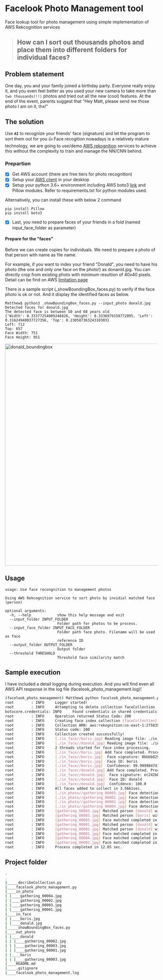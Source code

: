 # Facelook Photo Management tool
Face lookup tool for photo management using simple implementation of AWS Rekcognition services 

> ## How can I sort out **thousands** photos and place them into different folders for individual faces? 

## Problem statement 
One day, you and your family joined a birthday party. Everyone really enjoy it, and you even feel better as you used your new camera to take more than `two thousands(!!)` photos and tried out all the new (cool) features. 
At the end of the event, parents suggest that "Hey Matt, please send me those photo I am on it, thx!"


## The solution
Use **`AI`** to recognize your friends' face (signature) and let the program to sort them out for you :+1: 
Face recogition nowadays is a relatively mature technology, we are going to use/demo [AWS rekognition](
https://docs.aws.amazon.com/rekognition/latest/dg/faces.html) services to achieve this without the complexity to train and manage the NN/CNN behind.

### Prepartion 

- [x] Get AWS account (there are free tiers for photo recognition)
- [x] Setup your [AWS client](https://docs.aws.amazon.com/cli/latest/userguide/cli-chap-install.html) in your desktop
- [x] Setup your python 3.6+ environment including AWS boto3 [link](https://boto3.amazonaws.com/v1/documentation/api/latest/index.html) and Pillow modules. Refer to requirements.txt for python modules used. 

Alternatively, you can install these with below 2 command 

```
pip install Pillow
pip install boto3
```
- [x] Last, you need to prepare faces of your friends in a fold (named input_face_folder as parameter) 


#### Prepare for the "faces"
Before we can create copies for individuals. We need to prepare a photo of that person with name as file name. 

For example, if you want to index your friend "Donald", you need to have his photo (the one and only one face on the photo!) as donanld.jpg. You can directly crop from existing photo with minimum resultion of 40x40 pixels.  
Detail can be find on AWS [limitation page](https://en.wikipedia.org/wiki/File:Donald_Trump_official_portrait.jpg) 


There is a sample script (_showBoundingBox_faces.py) to verify if the face photo is ok or not. And it display the identified faces as below. 

```
Matthew$ python3 _showBoundingBox_faces.py --input_photo donald.jpg 
Detected faces for donald.jpg
The detected face is between 50 and 68 years old
{'Width': 0.33377254009246826, 'Height': 0.3336979150772095, 'Left': 0.31624940037727356, 'Top': 0.23058736324310303}
Left: 712
Top: 657
Face Width: 751
Face Height: 951
```

<img width="731" alt="donald_boundingbox" src="https://user-images.githubusercontent.com/49335272/66935750-238d2700-f06f-11e9-87d7-bd3fb948e60e.png">



## Usage
```
usage: Use face recongnition to management photos

Using AWS Rekcognition service to sort photo by invidial matched face (person)

optional arguments:
  -h, --help            show this help message and exit
  --input_folder INPUT_FOLDER
                        Folder path for photos to be process.
  --input_face_folder INPUT_FACE_FOLDER
                        Folder path face photo. Filename will be used as face
                        reference ID
  --output_folder OUTPUT_FOLDER
                        Output folder
  --threshold THRESHOLD
                        Threshold face similarity match
```
## Sample execution
I have included a detail logging during execution. And you will find even all AWS API response in the log file (facelook_photo_management.log)! 

```bash
(facelook_photo_management) Matthew$ python facelook_photo_management.py 
root        : INFO     Logger started!
root        : INFO     Attempting to delete collection faceCollection
botocore.credentials: INFO     Found credentials in shared credentials file: ~/.aws/credentials
root        : INFO     Operation returned Status Code: 200
root        : INFO     Creating face index collection [faceCollection]
root        : INFO     Collection ARN: aws:rekognition:us-east-1:275835853639:collection/faceCollection
root        : INFO     Status code: 200
root        : INFO     Collection created successfully!
root        : INFO     [./in_face//boris.jpg] Reading image file: ./in_face//boris.jpg
root        : INFO     [./in_face//donald.jpg] Reading image file: ./in_face//donald.jpg
root        : INFO     2 threads started for face index processing.
root        : INFO     [./in_face//boris.jpg] Add face completed. Processing time: 2.75 sec.
root        : INFO     [./in_face//boris.jpg]  Face signature: 0bbbb829-a8b0-43cc-a308-d027e7dadffd
root        : INFO     [./in_face//boris.jpg]  Face ID: boris
root        : INFO     [./in_face//boris.jpg]  Confidence: 99.99998474121094
root        : INFO     [./in_face//donald.jpg] Add face completed. Processing time: 3.56 sec.
root        : INFO     [./in_face//donald.jpg]  Face signature: ec242bb4-7641-4fac-8fef-438610ea1c1c
root        : INFO     [./in_face//donald.jpg]  Face ID: donald
root        : INFO     [./in_face//donald.jpg]  Confidence: 100.0
root        : INFO     All faces added to collect in 3.5661sec.
root        : INFO     [./in_photo//gathering_00003.jpg] Face detection completed. 2 faces detected in 3.2268sec.
root        : INFO     [./in_photo//gathering_00001.jpg] Face detection completed. 8 faces detected in 3.6266sec.
root        : INFO     [./in_photo//gathering_00002.jpg] Face detection completed. 12 faces detected in 4.1662sec.
root        : INFO     [./in_photo//gathering_00004.jpg] Face detection completed. 15 faces detected in 4.2519sec.
root        : INFO     [gathering_00003.jpg] Matched person [donald] with similarity 96.44%
root        : INFO     [gathering_00003.jpg] Matched person [boris] with similarity 99.84%
root        : INFO     [gathering_00003.jpg] Face matched completed in 5.0502sec.
root        : INFO     [gathering_00001.jpg] Matched person [donald] with similarity 99.22%
root        : INFO     [gathering_00002.jpg] Matched person [donald] with similarity 97.63%
root        : INFO     [gathering_00001.jpg] Face matched completed in 6.0155sec.
root        : INFO     [gathering_00004.jpg] Face matched completed in 6.449sec.
root        : INFO     [gathering_00002.jpg] Face matched completed in 6.7134sec.
root        : INFO     Process completed in 12.85 sec.

```
## Project folder 
```bash
.
.
|_____decribeCollection.py
|____facelook_photo_management.py
|____in_photo
| |____gathering_00004.jpg
| |____gathering_00002.jpg
| |____gathering_00003.jpg
| |____gathering_00001.jpg
|____in_face
| |____boris.jpg
| |____donald.jpg
|_____showBoundingBox_faces.py
|____out_photo
| |____donald
| | |____gathering_00002.jpg
| | |____gathering_00003.jpg
| | |____gathering_00001.jpg
| |____boris
| | |____gathering_00003.jpg
|____README.md
|____.gitignore
|____facelook_photo_management.log

```



